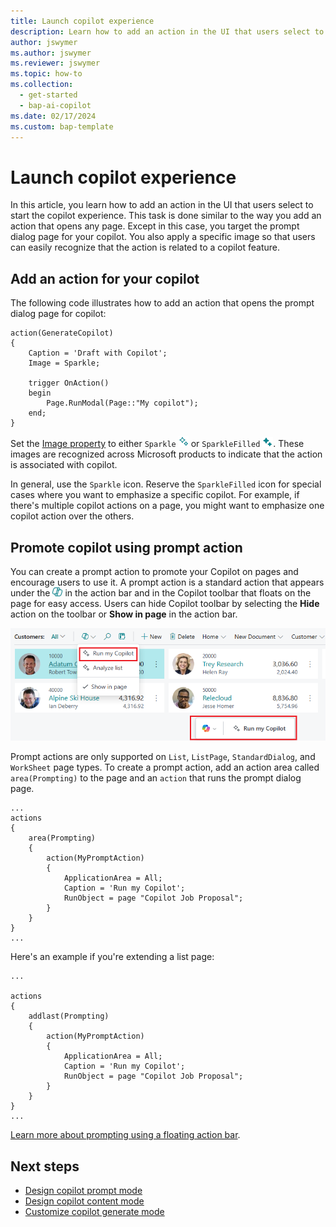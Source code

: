 ```yaml
---
title: Launch copilot experience
description: Learn how to add an action in the UI that users select to start the copilot experience.
author: jswymer
ms.author: jswymer
ms.reviewer: jswymer
ms.topic: how-to
ms.collection:
  - get-started
  - bap-ai-copilot
ms.date: 02/17/2024
ms.custom: bap-template
---
```


# Launch copilot experience

In this article, you learn how to add an action in the UI that users select to start the copilot experience. This task is done similar to the way you add an action that opens any page. Except in this case, you target the prompt dialog page for your copilot. You also apply a specific image so that users can easily recognize that the action is related to a copilot feature.

## Add an action for your copilot

The following code illustrates how to add an action that opens the prompt dialog page for copilot:  

```al
action(GenerateCopilot)
{
    Caption = 'Draft with Copilot';
    Image = Sparkle;

    trigger OnAction()
    begin
        Page.RunModal(Page::"My copilot");
    end;
}
```

Set the [Image property](properties/devenv-image-property.md) to either `Sparkle` ![Shows the copilot sparkle icon](media/copilot-sparkle.png)
or `SparkleFilled` ![Shows the copilot sparkle filled icon](media/copilot-sparkle-filled.png). These images are recognized across Microsoft products to indicate that the action is associated with copilot.

In general, use the `Sparkle` icon. Reserve the `SparkleFilled` icon for special cases where you want to emphasize a specific copilot. For example, if there's multiple copilot actions on a page, you might want to emphasize one copilot action over the others.  

## Promote copilot using prompt action 

You can create a prompt action to promote your Copilot on pages and encourage users to use it. A prompt action is a standard action that appears under the ![Shows the copilot action icon icon](media/promptdialog-copilot-action-icon.png) in the action bar and in the Copilot toolbar that floats on the page for easy access. Users can hide Copilot toolbar by selecting the **Hide** action on the toolbar or **Show in page** in the action bar.

![Shows the copilot action icon clip](media/promptdialog-launch-floating.png)

Prompt actions are only supported on `List`, `ListPage`, `StandardDialog`, and `WorkSheet` page types. To create a prompt action, add an action area called `area(Prompting)` to the page and an `action` that runs the prompt dialog page. 

```al
...
actions
{
    area(Prompting)
    {
        action(MyPromptAction)
        {
            ApplicationArea = All;
            Caption = 'Run my Copilot';
            RunObject = page "Copilot Job Proposal";
        }
    }
}
...
```

Here's an example if you're extending a list page:

```al
...

actions
{
    addlast(Prompting)
    {
        action(MyPromptAction)
        {
            ApplicationArea = All;
            Caption = 'Run my Copilot';
            RunObject = page "Copilot Job Proposal";
        }
    }
}
...
```

[Learn more about prompting using a floating action bar](devenv-page-prompting-floating-actionbar.md).

## Next steps

- [Design copilot prompt mode](copilot-design-prompt-mode.md)
- [Design copilot content mode](copilot-design-content-mode.md)
- [Customize copilot generate mode](copilot-customize-generate-mode.md)
